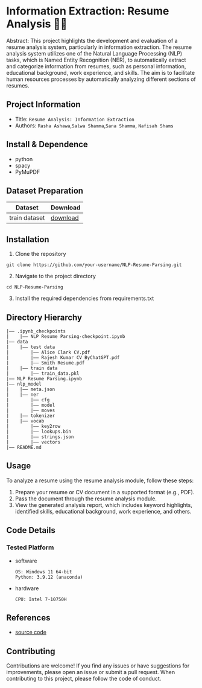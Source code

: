 Information Extraction: Resume Analysis 📑💼
===
Abstract: This project highlights the development and evaluation of a resume analysis system, particularly in information extraction. The resume analysis system utilizes one of the Natural Language Processing (NLP) tasks, which is Named Entity Recognition (NER), to automatically extract and categorize information from resumes, such as personal information, educational background, work experience, and skills. The aim is to facilitate human resources processes by automatically analyzing different sections of resumes. 

## Project Information
- Title:  `Resume Analysis: Information Extraction `
- Authors:  `Rasha Ashawa`,`Salwa Shamma`,`Sana Shamma`, `Nafisah Shams`

## Install & Dependence
- python
- spacy
- PyMuPDF

## Dataset Preparation
| Dataset | Download |
| ---     | ---   |
| train dataset | [download](https://github.com/laxmimerit/CV-Parsing-using-Spacy-3) |

## Installation
1. Clone the repository
```
git clone https://github.com/your-username/NLP-Resume-Parsing.git
```
2. Navigate to the project directory
```
cd NLP-Resume-Parsing
```
3. Install the required dependencies from requirements.txt

## Directory Hierarchy
```
|—— .ipynb_checkpoints
|    |—— NLP Resume Parsing-checkpoint.ipynb
|—— data
|    |—— test data
|        |—— Alice Clark CV.pdf
|        |—— Rajesh Kumar CV ByChatGPT.pdf
|        |—— Smith Resume.pdf
|    |—— train data
|        |—— train_data.pkl
|—— NLP Resume Parsing.ipynb
|—— nlp_model
|    |—— meta.json
|    |—— ner
|        |—— cfg
|        |—— model
|        |—— moves
|    |—— tokenizer
|    |—— vocab
|        |—— key2row
|        |—— lookups.bin
|        |—— strings.json
|        |—— vectors
|—— README.md
```

## Usage

To analyze a resume using the resume analysis module, follow these steps:

1. Prepare your resume or CV document in a supported format (e.g., PDF).
2. Pass the document through the resume analysis module.
3. View the generated analysis report, which includes keyword highlights, identified skills, educational background, work experience, and others.

## Code Details
### Tested Platform
- software
  ```
  OS: Windows 11 64-bit 
  Python: 3.9.12 (anaconda)
  ```
- hardware
  ```
  CPU: Intel 7-10750H
  ```

## References
- [source code](https://github.com/laxmimerit/CV-Parsing-using-Spacy-3)

## Contributing
Contributions are welcome! If you find any issues or have suggestions for improvements, please open an issue or submit a pull request. When contributing to this project, please follow the code of conduct.

